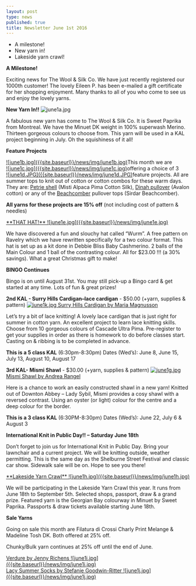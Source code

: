 ```yaml
---
layout: post
type: news
published: true
title: Newsletter June 1st 2016
---
```

- A milestone!
- New yarn in!
- Lakeside yarn crawl!

**A Milestone!**

Exciting news for The Wool & Silk Co.  We have just recently registered our 1000th customer!   The lovely Eileen P. has been e-mailed a gift certificate for her shopping enjoyment.  Many thanks to all of you who come to see us and enjoy the lovely yarns.
 
**New Yarn In!!**
![june1a.jpg]({{site.baseurl}}/news/img/june1a.jpg)

A fabulous new yarn has come to The Wool & Silk Co.  It is Sweet Paprika from Montreal.  We have the Minuet DK weight in 100% superwash Merino.  Thirteen gorgeous colours to choose from.  This yarn will be used in a KAL project beginning in July.  Oh the squishiness of it all!
 
 
**Feature Projects**

<div class="clearfix"></div>
<span style="float:left"><a href="">![june1b.jpg]({{site.baseurl}}/news/img/june1b.jpg)</a></span>
<span style="float:left"><a href="">![june1c.jpg]({{site.baseurl}}/news/img/june1c.jpg)</a></span>
<span style="float:left"><a href="">![june1d.JPG]({{site.baseurl}}/news/img/june1d.JPG)</a></span>
<div class="clearfix"></div>

This month we are offering a choice of 3 feature projects. All are summer tops to knit out of cotton or cotton combos for these warm days.  They are: 
<a href="">Petrie shell</a> (Misti Alpaca Pima Cotton Silk), <a href="">Dinah pullover</a> (Avalon cotton) or any of the <a href="">Beachcomber</a> pullover tops (Sirdar Beachcomber). 
  

**All yarns for these projects are 15% off** (not including cost of pattern & needles)


<a href="http://www.ravelry.com/patterns/library/wurm">
**THAT HAT!**
![june1e.jpg]({{site.baseurl}}/news/img/june1e.jpg)
</a>

We have discovered a fun and slouchy hat called “Wurm”.  A free pattern on Ravelry which we have rewritten specifically for a two colour format.  This hat
is set up as a kit done in Debbie Bliss Baby Cashmerino. 2 balls of the Main Colour and 1 ball of the contrasting colour.  All for $23.00 !!!  (a 30% savings). What a great Christmas gift to make!
 
**BINGO Continues**

Bingo is on until August 31st. You may still pick-up a Bingo card & get started at
any time. Lots of fun & great prizes!
 
 
 **2nd KAL - Surry Hills Cardigan–lace cardigan** - $50.00 (+yarn, supplies & pattern)
<a href="http://www.ravelry.com/patterns/library/surry-hills">![june1k.jpg]({{site.baseurl}}/news/img/june1k.jpg)
Surry Hills Cardigan  by Maria Magnusson</a>

Let’s try a bit of lace knitting!  A lovely lace cardigan that is just right for summer in cotton yarn.  An excellent project to learn lace knitting skills.  Choose from 10 gorgeous colours of Cascade Ultra Pima.  Pre-register to get your supplies in order as there is homework to do before classes start.  Casting on & ribbing is to be completed in advance.

**This is a 5 class KAL** (6:30pm-8:30pm)
Dates (Wed’s): June 8, June 15, July 13, August 10, August 17    
 
**3rd  KAL- Mismi Shawl** - $30.00 (+yarn, supplies & pattern)
<a href="http://www.ravelry.com/patterns/library/mismi-shawl">![june1g.jpg]({{site.baseurl}}/news/img/june1g.jpg)
Mismi Shawl  by Andrea Rangel</a>

Here is a chance to work an easily constructed shawl in a new yarn!  Knitted out of  Downton Abbey – Lady Sybil, Mismi provides a cosy shawl with a reversed contrast.  Using an oyster (or light) colour for the centre and a deep colour for the border.

**This is a 3 class KAL** (6:30PM-8:30pm)
Dates (Wed’s): June 22, July 6 & August 3    


**International Knit in Public Day!! – Saturday June 18th**

Don’t forget to join us for International Knit in Public Day. Bring your lawnchair and a current project. We will be knitting outside, weather permitting. This is the same day as the Shelburne Street Festival and classic car show. Sidewalk sale will be on. Hope to see you there!

<a href="http://lakesideyarncrawl.blogspot.ca/">
**Lakeside Yarn Crawl**
![june1h.jpg]({{site.baseurl}}/news/img/june1h.jpg)
</a>

We will be participating in the Lakeside Yarn Crawl this year. It runs from June 18th to September 5th.  Selected shops, passport, draw & a grand prize.  Featured yarn is the Georgian Bay colourway in Minuet by Sweet Paprika.  Passports & draw tickets available starting June 18th.
 
**Sale Yarns**

Going on sale this month are Filatura di Crossi Charly Print Melange & Madeline Tosh DK. Both offered at 25% off.

Chunky/Bulk yarn continues at 25% off until the end of June.

<span style="float:left; margin-right: 2em;">
<a href="http://www.ravelry.com/patterns/library/verdure-3">
Verdure by Jenny Richens
![june1i.jpg]({{site.baseurl}}/news/img/june1i.jpg)
</a>
</span>
<span style="float:left">
<a href="http://www.ravelry.com/patterns/library/lacy-summer-socks-2">
Lacy Summer Socks by Stefanie Goodwin-Ritter    
![june1j.jpg]({{site.baseurl}}/news/img/june1j.jpg)
</a>
</span>
<div class="clearfix"></div>
